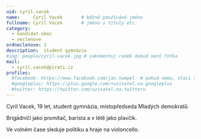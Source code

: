 ```yaml
---
uid: cyril.vacek
name:     Cyril Vacek   	# běžně používáné jméno
fullname: Cyril Vacek   	# jméno s tituly etc.
category:
  - kandidat-obec
  - neclenove
ordneclenove: 2  
description:  student gymnázia
#img: people/cyril-vacek.jpg # zakomentuj radek dokud není fotka
mail:
  - cyril.vacek@pirati.cz
profiles:
  #facebook: https://www.facebook.com/jan.tempel  # pokud nema, staci smazat tuto radku
  #googleplus: https://plus.google.com/+uzivatel.na.googleplus
  #twitter: https://twitter.com/uzivatel.na.twitteru
---
```


Cyril Vacek, 19 let, student gymnázia, místopředseda Mladých demokratů.

Brigádničí jako promítač, barista a v létě jako plavčík.

Ve volném čase sleduje politiku a hraje na violoncello.